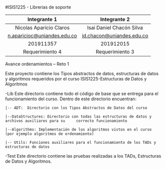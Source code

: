 #ISIS1225 - Librerias de soporte

| Integrante 1 | Integrante 2 |
| :-------------: | :-------------: |
| Nicolas Aparicio Claros  | Isai Daniel Chacón Silva  |
| n.aparicioc@uniandes.edu.co  | id.chacon@uniandes.edu.co  |
| 201911357  | 201912015 |
|Requerimiento 4 | Requerimiento 3 |

Avance ordenamientos – Reto 1

Este proyecto contiene los Tipos abstractos de datos, estructuras de datos y algoritmos requeridos por el curso ISIS1225-Estructuras de Datos y Algoritmos

-Lib
Este directorio contiene todo el código de base que se entrega para el funcionamiento del curso.  Dentro de este directorio encuentran:
    
    |-- ADT:  Directorio con los Tipos Abstractos de Datos del curso

    |--DataStructures: Directorio con todas las estructuras de datos y archivos auxiliares para su     correcto funcionamiento

    |--Algorithms: Implementación de los algoritmos vistos en el curso (por ejemplo algoritmos de ordenamiento)

    |-- Utils: Funciones auxiliares para el funcionamiento de los TADs y estructuras de datos

-Test
Este directorio contiene las pruebas realizadas a los TADs, Estructuras de Datos y Algoritmos.

